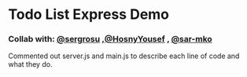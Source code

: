 # Todo List Express Demo

### Collab with: [@sergrosu](https://github.com/sergrosu) ,[@HosnyYousef](https://github.com/HosnyYousef) , [@sar-mko](https://github.com/sar-mko)

Commented out server.js and main.js to describe each line of code and what they do.
